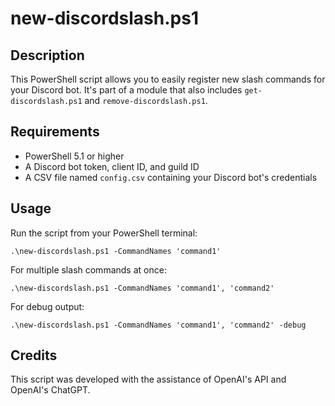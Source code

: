 # new-discordslash.ps1

## Description

This PowerShell script allows you to easily register new slash commands for your Discord bot. It's part of a module that also includes `get-discordslash.ps1` and `remove-discordslash.ps1`.

## Requirements

- PowerShell 5.1 or higher
- A Discord bot token, client ID, and guild ID
- A CSV file named `config.csv` containing your Discord bot's credentials

## Usage

Run the script from your PowerShell terminal:

```
.\new-discordslash.ps1 -CommandNames 'command1'
```

For multiple slash commands at once:

```
.\new-discordslash.ps1 -CommandNames 'command1', 'command2'
```

For debug output:

```
.\new-discordslash.ps1 -CommandNames 'command1', 'command2' -debug
```

## Credits

This script was developed with the assistance of OpenAI's API and OpenAI's ChatGPT.